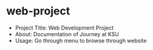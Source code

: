 # web-project
- Project Title: Web Development Project
- About: Documentation of Journey at KSU
- Usage: Go through menu to browse through website
